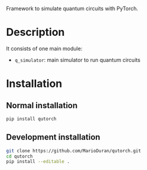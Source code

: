Framework to simulate quantum circuits with PyTorch.

# Description
    
It consists of one main module:

- `q_simulator`: main simulator to run quantum circuits


# Installation
 
## Normal installation

```bash
pip install qutorch
```

## Development installation

```bash
git clone https://github.com/MarioDuran/qutorch.git
cd qutorch
pip install --editable .
```